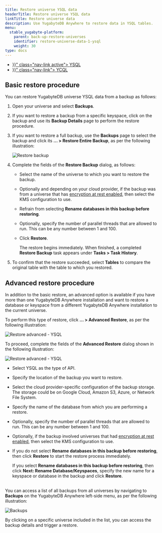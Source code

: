 ```yaml
---
title: Restore universe YSQL data
headerTitle: Restore universe YSQL data
linkTitle: Restore universe data
description: Use YugabyteDB Anywhere to restore data in YSQL tables.
menu:
  stable_yugabyte-platform:
    parent: back-up-restore-universes
    identifier: restore-universe-data-1-ysql
    weight: 30
type: docs
---
```


<ul class="nav nav-tabs-alt nav-tabs-yb">

  <li >
    <a href="{{< relref "./ysql.md" >}}" class="nav-link active">
      <i class="icon-postgres" aria-hidden="true"></i>
      YSQL
    </a>
  </li>

  <li >
    <a href="{{< relref "./ycql.md" >}}" class="nav-link">
      <i class="icon-cassandra" aria-hidden="true"></i>
      YCQL
    </a>
  </li>

</ul>

## Basic restore procedure

You can restore YugabyteDB universe YSQL data from a backup as follows:

1. Open your universe and select **Backups**.

2. If you want to restore a backup from a specific keyspace, click on the backup and use its **Backup Details** page to perform the restore procedure.

3. If you want to restore a full backup, use the **Backups** page to select the backup and click its **... > Restore Entire Backup**, as per the following illustration:<br>

    ![Restore backup](/images/yp/restore-entire-backup-ysql.png)

4. Complete the fields of the **Restore Backup** dialog, as follows:

    - Select the name of the universe to which you want to restore the backup.

    - Optionally and depending on your cloud provider, if the backup was from a universe that has [encryption at rest enabled](../../../security/enable-encryption-at-rest), then select the KMS configuration to use.

    - Refrain from selecting  **Rename databases in this backup before restoring**.

    - Optionally, specify the number of parallel threads that are allowed to run. This can be any number between 1 and 100.

    - Click **Restore**.<br>

      The restore begins immediately. When finished, a completed **Restore Backup** task appears under **Tasks > Task History**.

5. To confirm that the restore succeeded, select **Tables** to compare the original table with the table to which you restored.

## Advanced restore procedure

In addition to the basic restore, an advanced option is available if you have more than one YugabyteDB Anywhere installation and want to restore a database or keyspace from a different YugabyteDB Anywhere installation to the current universe.

To perform this type of restore, click **... > Advanced Restore**, as per the following illustration:

![Restore advanced - YSQL](/images/yp/restore-backup-advanced-ysql.png)

To proceed, complete the fields of the **Advanced Restore** dialog shown in the following illustration:

![Restore advanced - YSQL](/images/yp/restore-advanced-ysql.png)

- Select YSQL as the type of API.

- Specify the location of the backup you want to restore.

- Select the cloud provider-specific configuration of the backup storage. The storage could be on Google Cloud, Amazon S3, Azure, or Network File System.

- Specify the name of the database from which you are performing a restore.

- Optionally, specify the number of parallel threads that are allowed to run. This can be any number between 1 and 100.

- Optionally, if the backup involved universes that had [encryption at rest enabled](/preview/yugabyte-platform/security/enable-encryption-at-rest), then select the KMS configuration to use.

- If you do not select **Rename databases in this backup before restoring**, then click **Restore** to start the restore process immediately.<br>

  If you select **Rename databases in this backup before restoring**, then click **Next: Rename Database/Keyspaces**, specify the new name for a keyspace or database in the backup and click **Restore**.

<br>You can access a list of all backups from all universes by navigating to **Backups** on the YugabyteDB Anywhere left-side menu, as per the following illustration:

![Backups](/images/yp/backups-list.png)

By clicking on a specific universe included in the list, you can access the backup details and trigger a restore.